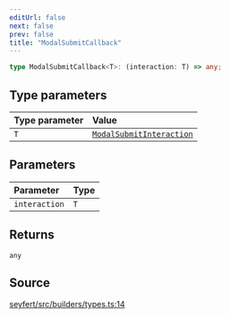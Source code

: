 ```yaml
---
editUrl: false
next: false
prev: false
title: "ModalSubmitCallback"
---
```


```ts
type ModalSubmitCallback<T>: (interaction: T) => any;
```

## Type parameters

| Type parameter | Value |
| :------ | :------ |
| `T` | [`ModalSubmitInteraction`](/api/classes/modalsubmitinteraction/) |

## Parameters

| Parameter | Type |
| :------ | :------ |
| `interaction` | `T` |

## Returns

`any`

## Source

[seyfert/src/builders/types.ts:14](https://github.com/potoland/potocuit/blob/e332d7a/src/builders/types.ts#L14)
